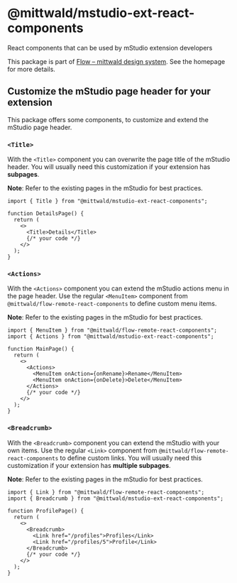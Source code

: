 # @mittwald/mstudio-ext-react-components

React components that can be used by mStudio extension developers

This package is part of
[Flow – mittwald design system](https://mittwald.github.io/flow/). See the
homepage for more details.

## Customize the mStudio page header for your extension

This package offers some components, to customize and extend the mStudio page
header.

### `<Title>`

With the `<Title>` component you can overwrite the page title of the mStudio
header. You will usually need this customization if your extension has
**subpages**.

**Note**: Refer to the existing pages in the mStudio for best practices.

```tsx
import { Title } from "@mittwald/mstudio-ext-react-components";

function DetailsPage() {
  return (
    <>
      <Title>Details</Title>
      {/* your code */}
    </>
  );
}
```

### `<Actions>`

With the `<Actions>` component you can extend the mStudio actions menu in the
page header. Use the regular `<MenuItem>` component from
`@mittwald/flow-remote-react-components` to define custom menu items.

**Note**: Refer to the existing pages in the mStudio for best practices.

```tsx
import { MenuItem } from "@mittwald/flow-remote-react-components";
import { Actions } from "@mittwald/mstudio-ext-react-components";

function MainPage() {
  return (
    <>
      <Actions>
        <MenuItem onAction={onRename}>Rename</MenuItem>
        <MenuItem onAction={onDelete}>Delete</MenuItem>
      </Actions>
      {/* your code */}
    </>
  );
}
```

### `<Breadcrumb>`

With the `<Breadcrumb>` component you can extend the mStudio with your own
items. Use the regular `<Link>` component from
`@mittwald/flow-remote-react-components` to define custom links. You will
usually need this customization if your extension has **multiple subpages**.

**Note**: Refer to the existing pages in the mStudio for best practices.

```tsx
import { Link } from "@mittwald/flow-remote-react-components";
import { Breadcrumb } from "@mittwald/mstudio-ext-react-components";

function ProfilePage() {
  return (
    <>
      <Breadcrumb>
        <Link href="/profiles">Profiles</Link>
        <Link href="/profiles/5">Profile</Link>
      </Breadcrumb>
      {/* your code */}
    </>
  );
}
```
